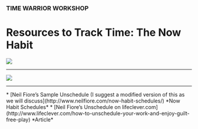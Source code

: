 ### TIME WARRIOR WORKSHOP

# Resources to Track Time: The Now Habit

<a href="http://www.amazon.com/Now-Habit-Overcoming-Procrastination-Guilt-Free/dp/1585425524/" target="_blank"><img src="http://teaching.polishedsolid.com/time-warrior/now-habit.jpeg"></a>
<hr>
<img src="http://teaching.polishedsolid.com/time-warrior/unschedule.gif">
<hr>
* [Neil Fiore’s Sample Unschedule (I suggest a modified version of this as we will discuss](http://www.neilfiore.com/now-habit-schedules/) *Now Habit Schedules*
* [Neil Fiore’s Unschedule on lifeclever.com](http://www.lifeclever.com/how-to-unschedule-your-work-and-enjoy-guilt-free-play) *Article*




